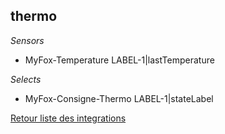 ## thermo

*Sensors*
- MyFox-Temperature LABEL-1|lastTemperature

*Selects*
- MyFox-Consigne-Thermo LABEL-1|stateLabel


[Retour liste des integrations](../integration.md)
